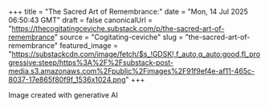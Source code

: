 +++
title = "The Sacred Art of Remembrance:"
date = "Mon, 14 Jul 2025 06:50:43 GMT"
draft = false
canonicalUrl = "https://thecogitatingceviche.substack.com/p/the-sacred-art-of-remembrance"
source = "Cogitating-ceviche"
slug = "the-sacred-art-of-remembrance"
featured_image = "https://substackcdn.com/image/fetch/$s_!GDSK!,f_auto,q_auto:good,fl_progressive:steep/https%3A%2F%2Fsubstack-post-media.s3.amazonaws.com%2Fpublic%2Fimages%2F91f9ef4e-af11-465c-8037-17e865f80f9f_1536x1024.png"
+++

Image created with generative AI
